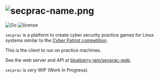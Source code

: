 # ![secprac-name.png](https://hosted.theohenson.com/secprac-name.png)
![Go](https://github.com/blueberry-jam/secprac-client/workflows/Go/badge.svg) ![license](https://img.shields.io/github/license/blueberry-jam/secprac-client)

`secprac` is a platform to create cyber security practice games for Linux systems similar to the <a href="https://www.uscyberpatriot.org/">Cyber Patriot competition</a>.

This is the client to run on practice machines.

See the web server and API at <a href="https://github.com/blueberry-jam/secprac-web">blueberry-jam/secprac-web</a>.

`secprac` is *very* WIP (Work In Progress).
